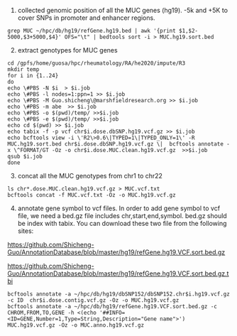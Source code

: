 1. collected genomic position of all the MUC genes (hg19). -5k and +5K to cover SNPs in promoter and enhancer regions. 
```
grep MUC ~/hpc/db/hg19/refGene.hg19.bed | awk '{print $1,$2-5000,$3+5000,$4}' OFS="\t" | bedtools sort -i > MUC.hg19.sort.bed
```
2. extract genotypes for MUC genes
```
cd /gpfs/home/guosa/hpc/rheumatology/RA/he2020/impute/R3
mkdir temp
for i in {1..24}
do
echo \#PBS -N $i  > $i.job
echo \#PBS -l nodes=1:ppn=1 >> $i.job
echo \#PBS -M Guo.shicheng\@marshfieldresearch.org >> $i.job
echo \#PBS -m abe  >> $i.job
echo \#PBS -o $(pwd)/temp/ >>$i.job
echo \#PBS -e $(pwd)/temp/ >>$i.job
echo cd $(pwd) >> $i.job
echo tabix -f -p vcf chr$i.dose.dbSNP.hg19.vcf.gz >> $i.job
echo bcftools view -i \'R2\>0.6\|TYPED=1\|TYPED_ONLY=1\' -R MUC.hg19.sort.bed chr$i.dose.dbSNP.hg19.vcf.gz \|  bcftools annotate -x \^FORMAT/GT -Oz -o chr$i.dose.MUC.clean.hg19.vcf.gz  >>$i.job
qsub $i.job
done
```
3. concat all the MUC genotypes from chr1 to chr22
```
ls chr*.dose.MUC.clean.hg19.vcf.gz > MUC.vcf.txt
bcftools concat -f MUC.vcf.txt -Oz -o MUC.hg19.vcf.gz
```
4. annotate gene symbol to vcf files. In order to add gene symbol to vcf file, we need a bed.gz file includes chr,start,end,symbol. bed.gz should be index with tabix. You can download these two file from the following sites: 

https://github.com/Shicheng-Guo/AnnotationDatabase/blob/master/hg19/refGene.hg19.VCF.sort.bed.gz

https://github.com/Shicheng-Guo/AnnotationDatabase/blob/master/hg19/refGene.hg19.VCF.sort.bed.gz.tbi
```
bcftools annotate -a ~/hpc/db/hg19/dbSNP152/dbSNP152.chr$i.hg19.vcf.gz -c ID  chr$i.dose.contig.vcf.gz -Oz -o MUC.hg19.vcf.gz
bcftools annotate -a ~/hpc/db/hg19/refGene.hg19.VCF.sort.bed.gz -c CHROM,FROM,TO,GENE -h <(echo '##INFO=<ID=GENE,Number=1,Type=String,Description="Gene name">') MUC.hg19.vcf.gz -Oz -o MUC.anno.hg19.vcf.gz
```
